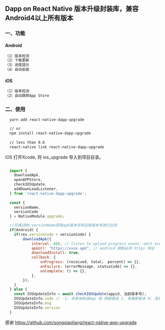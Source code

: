 
Dapp on React Native 版本升级封装库，兼容Android4以上所有版本
---------

### 一、功能
#### Android
```xml
（1）版本检测
（2）下载更新
（3）进度提示
（4）自动安装
```

#### iOS
```xml
（1）版本检测
（2）自动跳转App Store
```

### 二、使用

```xml
  yarn add react-native-dapp-upgrade

  // or 
  npm install react-native-dapp-upgrade
 
  // less than 0.6
  react-native link react-native-dapp-upgrade
```

iOS
打开Xcode, 将 ios_upgrade 导入到项目目录。


```javascript

  import { 
    downloadApk,
    openAPPStore,
    checkIOSUpdate,
    addDownLoadListener,
  } from 'react-native-dapp-upgrade';
  
  const {
    versionName,
    versionCode
  } = NativeModule.upgrade;

  //可通过RN.versionName获取apk版本号和远程版本号进行比较
  if(Android) {
    if(res.versionCode > versionCode) {
        downloadApk({
            interval: 666, // listen to upload progress event, emit every 666ms
            apkUrl: "https://xxxx.apk", // android 限制必须 https 地址
            downloadInstall: true,
            callback: {
                onProgress: (received, total， percent) => {},
                onFailure: (errorMessage, statusCode) => {},
                onComplete: () => {},
            },
        });
    }
  } else {
    const IOSUpdateInfo = await checkIOSUpdate(appid, 当前版本号);
    IOSUpdateInfo.code // -1: 未查询到该App 或 网络错误 1: 有最新版本 0: 没有新版本
    IOSUpdateInfo.msg
    IOSUpdateInfo.version
  }
```

感谢 <https://github.com/songxiaoliang/react-native-app-upgrade>